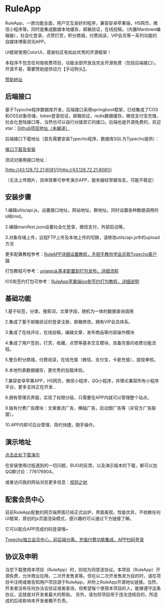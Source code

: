 # RuleApp

RuleApp，一款功能全面，用户交互良好的程序，兼容安卓苹果端，H5网页，微信小程序等。同时是集成数据本地缓存，邮箱验证，在线投稿，（内置Mardown编辑器），社会化登录，点赞打赏，积分商城，付费阅读，VIP会员等一系列功能的自媒体博客资讯APP。

UI框架使用ColorUI，感谢社区有如此优秀的开源框架！

本程序不包含任何按收费项目，功能全部开放且完全开源免费（包括后端接口）。开源不易，需要赞助提供动力【手动狗头】。


[赞助地址](https://www.ruletree.club/sponsor.html)

## 后端接口

基于Typoche程序数据库开发，后端接口采用springboot框架，已经集成了COS和OSS对象存储，token登录验证，邮箱验证，redis数据缓存，微信支付宝充值，社会化登陆接口等，当然也可以自行对接其它的接口。后端也是开源免费的，欢迎star：[Github项目地址（未编译）](https://github.com/buxia97/RuleApi)


后端接口下载地址（首先需要安装Typecho程序，数据库SQL为Typecho提供）：

[接口下载及安装](https://www.ruletree.club/archives/2786/)

测试对接用接口地址：

[http://43.128.72.21:8081/](http://43.128.72.21:8081/)

（无法上传图片，具体效果可参考演示APP，服务器经常被攻击，可能不稳定）


## 安装步骤

1.编辑utils/api.js，设置接口地址，网站地址，群地址。同时设置各种数据调用的id和mid。

2.编辑manifest.json设置社会化登录，微信支付，外部启动等。

3.对象存储上传，远程FTP上传及本地上传的切换，请修改utils/api.js中的upload方法

更多配置教程参考：[RuleAPP详细设置教程，手把手教你学会这款Typecho客户端](https://www.ruletree.club/archives/2955/)

打包教程可参考：[uniapp从基本配置到打包发布，详细流程](https://www.ruletree.club/archives/2894/)

IOS免签约打包可参考：[RuleApp苹果端ios免签约打包教程，详细说明](https://www.ruletree.club/archives/2845/)


## 基础功能

1.基于标签，分类，搜索词，文章字段，随机为一体的数据查询调用

2.集成了基于邮箱验证的登录注册，邮箱修改，拥有VIP会员体系。

3.集成了在线评论，在线投稿，编辑文章，发布商品等内容操作模块

4.集成了用户签到，打赏，收藏，点赞等基本交互模块，具备完善的收费功能流程。

5.整合积分商城，付费阅读，在线充值（微信，支付宝，卡密充值），提现审核。

6.本地列表数据缓存，更优秀的加载体验。

7.兼容安卓苹果APP，H5网页，微信小程序，QQ小程序，并理论兼容所有小程序平台，更多支持正在开发...

8.拥有管理员界面，实现了权限分级，只需要在APP内就可以管理整个站点。

9.独有付费广告模块：文章推流广告，横幅广告，启动图广告等（非官方广告联盟）。

10.APP内即可后台管理，简约快捷，随手操作。

## 演示地址

[点击此处下载演示](https://www.pgyer.com/J9bd)

在安装使用过程遇到的一切问题，BUG的反馈，以及演示版本的下载，都可以加QQ群讨论：776176904。


或者访问我的网站浏览更多信息：[规则之树](https://www.ruletree.club/archives/2649/)


## 配套会员中心

目前RuleApp配套的网页端界面已经正式出炉，界面美观，性能优异，不依赖任何UI框架，原创的js页面渲染模式，感兴趣的可以通过下方链接了解。

它可以配合APP完成扫码登录哦~

[Typecho独立会员中心，前后端分离，充值付费功能集成，APP扫码登录](https://www.ruletree.club/archives/2979/)

## 协议及申明

当您下载使用本项目（RuleApp）时，则视为同意该协议。本项目（RuleApp）开源免费，允许商业应用，二次开发售卖等。但在以二次开发售卖为目的时，请在项目中注明或者告知用户项目源于RuleApp，并附上RuleApp开源地址链接。当然，开发者没有任何办法去验证或者查询，但希望每个使用本项目的人，能够遵守这条协议，这就是对开发者最大的帮助。
另外，请勿将项目用于违法违规目的，所造成的后续影响本开发者概不负责。